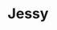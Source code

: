 ---
title: Jessy
date: 
draft: false

# descripcion
description : Aro de plata pasante

materials: Plata 925

color: Plateado

dimensions: 0,6cm x 0,9cm

code: 01-20-0437

type: "Aros"

categories: []

price: $1.420,00

price_eftvo: $1.205,00

# Images
# first image will be shown in the product page
images:
  # - image: "images/path_to_image"
  # La ubicacion de las imagenes es imagenes/Aros/Aros.Solo Plata/01-20-0437-jessy
  - image: "./images/aros/solo_plata/01-20-0437-ovalo-chico_a.JPG"
  - image: "./images/aros/solo_plata/01-20-0437-ovalo-chico_b.JPG"
---